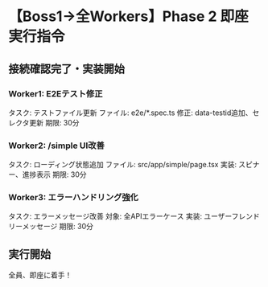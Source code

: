 # 【Boss1→全Workers】Phase 2 即座実行指令

## 接続確認完了・実装開始

### Worker1: E2Eテスト修正
タスク: テストファイル更新
ファイル: e2e/*.spec.ts
修正: data-testid追加、セレクタ更新
期限: 30分

### Worker2: /simple UI改善
タスク: ローディング状態追加
ファイル: src/app/simple/page.tsx
実装: スピナー、進捗表示
期限: 30分

### Worker3: エラーハンドリング強化
タスク: エラーメッセージ改善
対象: 全APIエラーケース
実装: ユーザーフレンドリーメッセージ
期限: 30分

## 実行開始

全員、即座に着手！